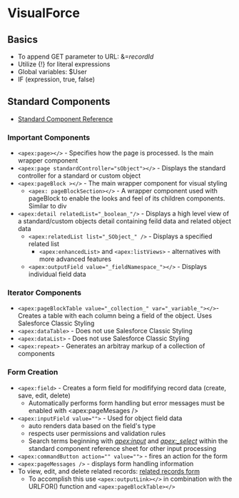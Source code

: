 # VisualForce
## Basics
* To append GET parameter to URL: &=_recordId_
* Utilize {!} for literal expressions
* Global variables: $User
* IF (expression, true, false)

## Standard Components
* [Standard Component Reference](https://developer.salesforce.com/docs/atlas.en-us.224.0.pages.meta/pages/pages_compref.htm?_ga=2.130643531.557902492.1665069460-1334770197.1660755932)

### Important Components
* `<apex:page></>` - Specifies how the page is processed. Is the main wrapper component
* `<apex:page standardController="sObject"></>` - Displays the standard controller for a standard or custom object
* `<apex:pageBlock ></>` - The main wrapper component for visual styling 
  * `<apex: pageBlockSection></>` - A wrapper component used with pageBlock to enable the looks and feel of its children components. Similar to div
* `<apex:detail relatedList="_boolean_"/>` - Displays a high level view of a standard/custom objects detail containing feild data and related object data
  * `<apex:relatedList list="_SObject_" />` - Displays a specified related list
    *  `<apex:enhancedList>` and `<apex:listViews>` - alternatives with more advanced features
  * `<apex:outputField value="_fieldNamespace_"></>` - Displays individual field data
### Iterator Components
* `<apex:pageBlockTable value="_collection_" var="_variable_"></>`- Creates a table with each column being a field of the object. Uses Salesforce Classic Styling
* `<apex:dataTable>` - Does not use Salesforce Classic Styling 
* `<apex:dataList>` - Does not use Salesforce Classic Styling 
* `<apex:repeat>` - Generates an arbitray markup of a collection of components

### Form Creation
* `<apex:field>` - Creates a form field for modififying record data (create, save, edit, delete)
  *  Automatically performs form handling but error messages must be enabled with <apex:pageMesages />
 * `<apex:inputField value="">` - Used for object field data
    * auto renders data based on the field's type
    * respects user permissions and validation rules
    * Search terms beginning with _<apex:input>_ and _<apex:_select>_ within the standard component reference sheet for other input processing
 * `<apex:commandButton action="" value="">` - fires an action for the form
 * `<apex:pageMessages />` - displays form handling information
 * To view, edit, and delete related records: [related records form]()
     *  To accomplish this use `<apex:outputLink></>` in combination with the URLFOR() function and `<apex:pageBlockTable></>`
